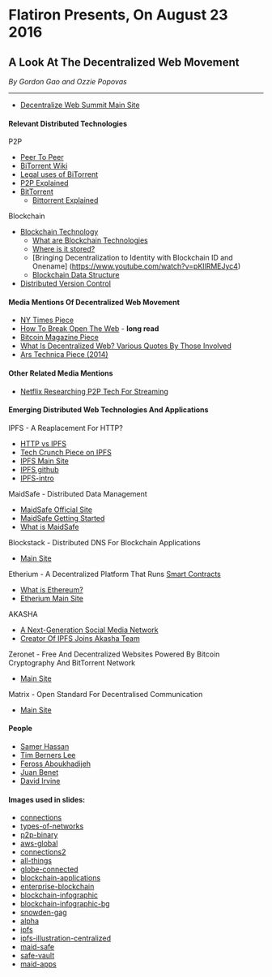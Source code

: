 # Flatiron Presents, On August 23 2016

## A Look At The Decentralized Web Movement
_By Gordon Gao and Ozzie Popovas_

----

* [Decentralize Web Summit Main Site](http://www.decentralizedweb.net/)

#### Relevant Distributed Technologies

P2P

* [Peer To Peer](https://en.wikipedia.org/wiki/Peer-to-peer)
* [BiTorrent Wiki](https://en.wikipedia.org/wiki/BitTorrent)
* [Legal uses of BiTorrent](http://www.makeuseof.com/tag/8-legal-uses-for-bittorrent-youd-be-surprised/)
* [P2P Explained](http://www.webopedia.com/DidYouKnow/Internet/peer_to_peer.asp)
* [BitTorrent](https://en.wikipedia.org/wiki/BitTorrent)
    * [Bittorrent Explained](http://www.howtogeek.com/141257/htg-explains-how-does-bittorrent-work/)

Blockchain

* [Blockchain Technology](https://en.wikipedia.org/wiki/Blockchain_(database))
   * [What are Blockchain Technologies](http://www.blockchaintechnologies.com/)
   * [Where is it stored?](https://www.quora.com/Where-is-the-blockchain-ledger-of-bitcoin-transactions-stored-and-how-is-it-being-backed-up)
   * [Bringing Decentralization to Identity with Blockchain ID and Onename] (https://www.youtube.com/watch?v=pKIlRMEJyc4)
   * [Blockchain Data Structure](http://i.stack.imgur.com/eOwjD.png)
* [Distributed Version Control](https://en.wikipedia.org/wiki/Distributed_version_control)

#### Media Mentions Of Decentralized Web Movement

* [NY Times Piece](http://www.nytimes.com/2016/06/08/technology/the-webs-creator-looks-to-reinvent-it.html)
* [How To Break Open The Web](http://www.fastcompany.com/3061357/the-web-decentralized-distributed-open) - **long read**
* [Bitcoin Magazine Piece](https://bitcoinmagazine.com/articles/decentralized-web-initiative-aims-to-reinvent-web-with-peer-to-peer-and-blockchain-technology-1465574954)
* [What Is Decentralized Web? Various Quotes By Those Involved](https://techcrunch.com/2016/07/25/24-tech-experts-weigh-in-on-what-exactly-a-decentralized-web-means/)
* [Ars Technica Piece (2014)](http://arstechnica.com/tech-policy/2014/02/tim-berners-lee-we-need-to-re-decentralize-the-web/)

#### Other Related Media Mentions

* [Netflix Researching P2P Tech For Streaming](http://arstechnica.com/information-technology/2014/04/netflix-researching-large-scale-peer-to-peer-technology-for-streaming/)

#### Emerging Distributed Web Technologies And Applications

IPFS - A Reaplacement For HTTP?

* [HTTP vs IPFS](https://ipfs.io/ipfs/QmNhFJjGcMPqpuYfxL62VVB9528NXqDNMFXiqN5bgFYiZ1/its-time-for-the-permanent-web.html)
* [Tech Crunch Piece on IPFS](https://techcrunch.com/2015/10/04/why-the-internet-needs-ipfs-before-its-too-late/)
* [IPFS Main Site](https://ipfs.io/)
* [IPFS github](https://github.com/ipfs/ipfs)
* [IPFS-intro](https://www.linkedin.com/pulse/introduction-ipfs-interplanetary-file-system-brief-post-john-lilic?trk=hp-feed-article-title-like)


MaidSafe - Distributed Data Management

* [MaidSafe Official Site](http://maidsafe.net/)
* [MaidSafe Getting Started](https://maidsafe.readme.io/docs/getting-started)
* [What is MaidSafe](http://bravenewcoin.com/news/what-is-maidsafe-simplifying-decentralization-for-the-masses/)

Blockstack - Distributed DNS For Blockchain Applications

* [Main Site](https://blockstack.org/)

Etherium - A Decentralized Platform That Runs [Smart Contracts](https://en.wikipedia.org/wiki/Smart_contract)

* [What is Ethereum?](https://ethereum.gitbooks.io/frontier-guide/content/ethereum.html)
* [Etherium Main Site](https://ethereum.org/)

AKASHA

* [A Next-Generation Social Media Network](http://akasha.world/)
* [Creator Of IPFS Joins Akasha Team](http://blog.akasha.world/2016/05/31/juan-benet-the-creator-of-ipfs-joins-akasha/)

Zeronet - Free And Decentralized Websites Powered By Bitcoin Cryptography And BitTorrent Network

* [Main Site](https://zeronet.io/)

Matrix - Open Standard For Decentralised Communication

* [Main Site](https://matrix.org/blog/home/)

#### People

* [Samer Hassan](http://samer.hassan.name/)
* [Tim Berners Lee](https://en.wikipedia.org/wiki/Tim_Berners-Lee)
* [Feross Aboukhadijeh](http://feross.org/about/)
* [Juan Benet](https://www.decentralizedweb.net/static/img/people/juan_benet.jpg)
* [David Irvine](http://decentral.network/wp-content/uploads/2014/12/davidirvine3-e1418590592767.jpg)

#### Images used in slides:

* [connections](http://www.desktopwallpaper4.me/abstract/connections-2087/)
* [types-of-networks](https://poetryandnewmediaart.wordpress.com/graham-cook-3/)
* [p2p-binary](http://files.itproportal.com/wp-content/uploads/2015/12/p2p.jpg)
* [aws-global](https://awsinsider.net/articles/2016/01/07/~/media/ECG/awsinsider/Images/2016/01/0107aws_map_b.ashx)
* [connections2](http://techninja.me/wp-content/uploads/2016/07/1469481202_featured-img-connections-blue.png)
* [all-things](http://image.spreadshirtmedia.com/image-server/v1/compositions/20633871/views/1,width=280,height=280,appearanceId=4.png/clean-all-the-things-meme_design.png)
* [globe-connected](http://sloanreview.mit.edu/content/uploads/2016/04/DA-Ransbotham-Blockchain-Data-Storage-Business-Model-Bitcoin-1200-1200x627.jpg)
* [blockchain-applications](https://www.uspsoig.gov/sites/default/files/blockchain.jpg)
* [enterprise-blockchain](https://www.cryptocoinsnews.com/wp-content/uploads/2016/02/Enterprise-blockchain.jpg)
* [blockchain-infographic](http://www.digitaltrustfund.com/wp-content/uploads/2016/01/block_chain_infographic.jpg)
* [blockchain-infographic-bg](https://cpay.us/wp-content/uploads/2016/08/Blockchain.jpg)
* [snowden-gag](http://www.abc.net.au/cm/rimage/7437254-16x9-large.jpg?v=3)
* [alpha](https://commons.wikimedia.org/wiki/File:Greek_lc_alpha.svg)
* [ipfs](https://cdn-images-1.medium.com/max/800/1*6lpbT39i1eGddrHNYdgA6w.png)
* [ipfs-illustration-centralized](https://ipfs.io/theme/images/ipfs-illustration-centralized.svg)
* [maid-safe](http://3.bp.blogspot.com/-sRwKkunOqu0/U_KaqJffM9I/AAAAAAAAAXU/Vjo3xUMXhHU/s1600/googleplusbanner%2B(1).png)
* [safe-vault](http://maidsafe.net/img/shared_resource.7c8c.svg)
* [maid-apps](http://maidsafe.net/img/decentralised_apps.208c.svg)

